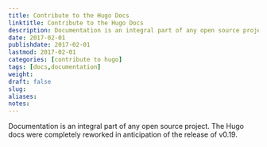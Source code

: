 ```yaml
---
title: Contribute to the Hugo Docs
linktitle: Contribute to the Hugo Docs
description: Documentation is an integral part of any open source project. The Hugo docs are as much a work in progress as the source it attempts to teach its users.
date: 2017-02-01
publishdate: 2017-02-01
lastmod: 2017-02-01
categories: [contribute to hugo]
tags: [docs,documentation]
weight:
draft: false
slug:
aliases:
notes:
---
```


Documentation is an integral part of any open source project. The Hugo docs were completely reworked in anticipation of the release of v0.19.